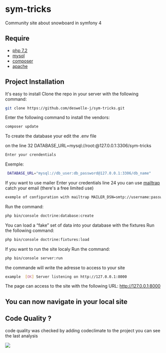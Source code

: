 # sym-tricks
Community site about snowboard in symfony 4

## Require

 * [php 7.2](https://www.php.net/downloads.php#v7.2.27)
 * [mysql](https://dev.mysql.com/downloads/installer/)
 * [composer](https://getcomposer.org/doc/00-intro.md)
 * [apache](http://httpd.apache.org/docs/2.4/fr/install.html)

## Project Installation 

It's easy to install 
Clone the repo in your server with the following command:
```bash
git clone https://github.com/deswelle-j/sym-tricks.git
```

Enter the following command to install the vendors:
```bash
composer update
```

To create the database your edit the .env file

on the line 32 DATABASE_URL=mysql://root:@127.0.0.1:3306/sym-tricks
```bash
Enter your crendentials
```
Exemple:
```bash
 DATABASE_URL="mysql://db_user:db_password@127.0.0.1:3306/db_name"
```
If you want to use mailer
Enter your credentials line 24 you can use [mailtrap](https://mailtrap.io/) catch your email (there's a free limited use)
```bash
exemple of configuration with mailtrap MAILER_DSN=smtp://username:password@smtp.mailtrap.io:2525/?encryption=ssl&auth_mode=login
```

Run the command:
```bash
php bin/console doctrine:database:create
```

You can load a “fake” set of data into your database with the fixtures
Run the following command:
```bash
php bin/console doctrine:fixtures:load
```

If you want to run the site localy
Run the command:
```bash
php bin/console server:run
```

the commande will write the adresse to access to your site
```bash
example  [OK] Server listening on http://127.0.0.1:8000
```

The page can access to the site with the following URL:
http://127.0.0.1:8000

## You can now navigate in your local site

## Code Quality ?

code quality was checked by adding codeclimate to the project you can see the last analysis 

<a href="https://codeclimate.com/github/deswelle-j/sym-tricks/maintainability"><img src="https://api.codeclimate.com/v1/badges/b1a84cb113d75aed9f68/maintainability" /></a>
